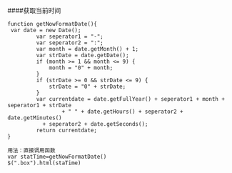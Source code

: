 ####获取当前时间

    function getNowFormatDate(){
     var date = new Date();
             var seperator1 = "-";
             var seperator2 = ":";
             var month = date.getMonth() + 1;
             var strDate = date.getDate();
             if (month >= 1 && month <= 9) {
                 month = "0" + month;
             }
             if (strDate >= 0 && strDate <= 9) {
                 strDate = "0" + strDate;
             }
             var currentdate = date.getFullYear() + seperator1 + month + seperator1 + strDate
                     + " " + date.getHours() + seperator2 + date.getMinutes()
               + seperator2 + date.getSeconds();
             return currentdate;
    }

    用法：直接调用函数
    var statTime=getNowFormatDate()
    $(".box").html(staTime)

